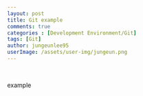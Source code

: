 ```yaml
---
layout: post
title: Git example
comments: true
categories : [Development Environment/Git]
tags: [Git]
author: jungeunlee95
userImage: /assets/user-img/jungeun.png
---
```




<br>

example<br>